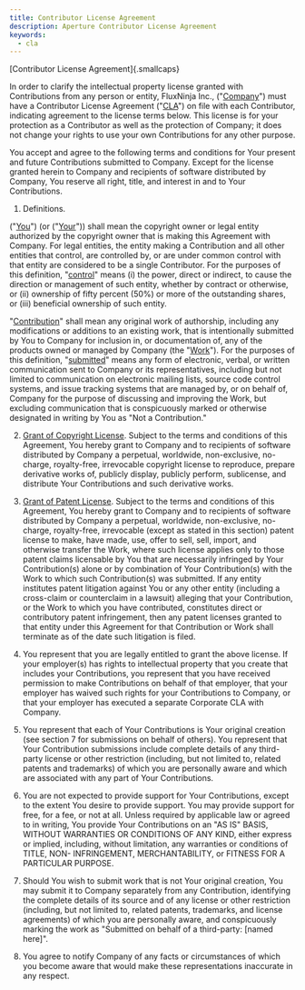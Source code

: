 ```yaml
---
title: Contributor License Agreement
description: Aperture Contributor License Agreement
keywords:
  - cla
---
```


[Contributor License Agreement]{.smallcaps}

In order to clarify the intellectual property license granted with Contributions
from any person or entity, FluxNinja Inc., ("<ins>Company</ins>") must have a
Contributor License Agreement ("<ins>CLA</ins>") on file with each Contributor,
indicating agreement to the license terms below. This license is for your
protection as a Contributor as well as the protection of Company; it does not
change your rights to use your own Contributions for any other purpose.

You accept and agree to the following terms and conditions for Your present and
future Contributions submitted to Company. Except for the license granted herein
to Company and recipients of software distributed by Company, You reserve all
right, title, and interest in and to Your Contributions.

1.  Definitions.

("<ins>You</ins>") (or ("<ins>Your</ins>")) shall mean the copyright owner or
legal entity authorized by the copyright owner that is making this Agreement
with Company. For legal entities, the entity making a Contribution and all other
entities that control, are controlled by, or are under common control with that
entity are considered to be a single Contributor. For the purposes of this
definition, "<ins>control</ins>" means (i) the power, direct or indirect, to
cause the direction or management of such entity, whether by contract or
otherwise, or (ii) ownership of fifty percent (50%) or more of the outstanding
shares, or (iii) beneficial ownership of such entity.

"<ins>Contribution</ins>" shall mean any original work of authorship, including
any modifications or additions to an existing work, that is intentionally
submitted by You to Company for inclusion in, or documentation of, any of the
products owned or managed by Company (the "<ins>Work</ins>"). For the purposes
of this definition, "<ins>submitted</ins>" means any form of electronic, verbal,
or written communication sent to Company or its representatives, including but
not limited to communication on electronic mailing lists, source code control
systems, and issue tracking systems that are managed by, or on behalf of,
Company for the purpose of discussing and improving the Work, but excluding
communication that is conspicuously marked or otherwise designated in writing by
You as "Not a Contribution."

2.  <ins>Grant of Copyright License</ins>. Subject to the terms and conditions
    of this Agreement, You hereby grant to Company and to recipients of software
    distributed by Company a perpetual, worldwide, non-exclusive, no-charge,
    royalty-free, irrevocable copyright license to reproduce, prepare derivative
    works of, publicly display, publicly perform, sublicense, and distribute
    Your Contributions and such derivative works.

3.  <ins>Grant of Patent License</ins>. Subject to the terms and conditions of
    this Agreement, You hereby grant to Company and to recipients of software
    distributed by Company a perpetual, worldwide, non-exclusive, no-charge,
    royalty-free, irrevocable (except as stated in this section) patent license
    to make, have made, use, offer to sell, sell, import, and otherwise transfer
    the Work, where such license applies only to those patent claims licensable
    by You that are necessarily infringed by Your Contribution(s) alone or by
    combination of Your Contribution(s) with the Work to which such
    Contribution(s) was submitted. If any entity institutes patent litigation
    against You or any other entity (including a cross-claim or counterclaim in
    a lawsuit) alleging that your Contribution, or the Work to which you have
    contributed, constitutes direct or contributory patent infringement, then
    any patent licenses granted to that entity under this Agreement for that
    Contribution or Work shall terminate as of the date such litigation is
    filed.

4.  You represent that you are legally entitled to grant the above license. If
    your employer(s) has rights to intellectual property that you create that
    includes your Contributions, you represent that you have received permission
    to make Contributions on behalf of that employer, that your employer has
    waived such rights for your Contributions to Company, or that your employer
    has executed a separate Corporate CLA with Company.

5.  You represent that each of Your Contributions is Your original creation (see
    section 7 for submissions on behalf of others). You represent that Your
    Contribution submissions include complete details of any third-party license
    or other restriction (including, but not limited to, related patents and
    trademarks) of which you are personally aware and which are associated with
    any part of Your Contributions.

6.  You are not expected to provide support for Your Contributions, except to
    the extent You desire to provide support. You may provide support for free,
    for a fee, or not at all. Unless required by applicable law or agreed to in
    writing, You provide Your Contributions on an "AS IS" BASIS, WITHOUT
    WARRANTIES OR CONDITIONS OF ANY KIND, either express or implied, including,
    without limitation, any warranties or conditions of TITLE, NON-
    INFRINGEMENT, MERCHANTABILITY, or FITNESS FOR A PARTICULAR PURPOSE.

7.  Should You wish to submit work that is not Your original creation, You may
    submit it to Company separately from any Contribution, identifying the
    complete details of its source and of any license or other restriction
    (including, but not limited to, related patents, trademarks, and license
    agreements) of which you are personally aware, and conspicuously marking the
    work as "Submitted on behalf of a third-party: \[named here\]".

8.  You agree to notify Company of any facts or circumstances of which you
    become aware that would make these representations inaccurate in any
    respect.

